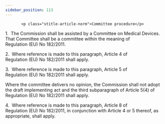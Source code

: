 ```yaml
---
sidebar_position: 113
---
```

           <p class="stitle-article-norm">Committee procedure</p>
   <p class="norm">1.&nbsp;&nbsp;The Commission shall be assisted by a 
Committee on Medical Devices. That Committee shall be a committee within
 the meaning of Regulation&nbsp;(EU)&nbsp;No&nbsp;182/2011.</p>
   <p class="norm">2.&nbsp;&nbsp;Where reference is made to this 
paragraph, Article&nbsp;4 of Regulation&nbsp;(EU)&nbsp;No&nbsp;182/2011 
shall apply.</p>
   <p class="norm">3.&nbsp;&nbsp;Where reference is made to this 
paragraph, Article&nbsp;5 of Regulation&nbsp;(EU)&nbsp;No&nbsp;182/2011 
shall apply.</p>
   <p class="norm">Where the committee delivers no opinion, the 
Commission shall not adopt the draft implementing act and the third 
subparagraph&nbsp;of Article&nbsp;5(4) of 
Regulation&nbsp;(EU)&nbsp;No&nbsp;182/2011 shall apply.</p>
   <p class="norm">4.&nbsp;&nbsp;Where reference is made to this 
paragraph, Article&nbsp;8 of Regulation&nbsp;(EU)&nbsp;No&nbsp;182/2011,
 in conjunction with Article&nbsp;4 or 5 thereof, as appropriate, shall 
apply.</p>